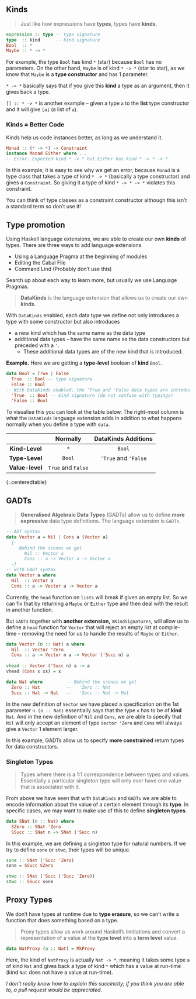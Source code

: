 ## Kinds

> Just like how expressions have **types**, types have **kinds**.

```haskell
expression :: type -- type signature
type  :: kind      -- kind signature
Bool  :: *
Maybe :: * -> *
```

For example, the type `Bool` has kind `*` (star) because `Bool` has no parameters. On the other hand, `Maybe` is of kind `* -> *` (star to star), as we know that `Maybe` is a **type constructor** and has 1 parameter.

`* -> *` basically says that if you give this **kind** a type as an argument, then it gives back a type.

`[] :: * -> *` is another example – given a type `a` to the **list** type constructor and it will give `[a]` (a list of `a`). 

### Kinds = Better Code

Kinds help us code instances better, as long as we understand it.

```haskell
Monad :: (* -> *) -> Constraint
instance Monad Either where ... 
-- Error: Expected kind * -> * but Either has kind * -> * -> *
```

In this example, it is easy to see why we get an error, because `Monad` is a type class that takes a type of kind `* -> *` (basically a type constructor) and gives a `Constraint`. So giving it a type of kind `* -> * -> *` violates this constraint. 

You can think of type classes as a constraint constructor although this isn’t a standard term so don’t use it!

## Type promotion

Using Haskell language extensions, we are able to create our own **kinds** of types. There are three ways to add language extensions

- Using a Language Pragma at the beginning of modules
- Editing the Cabal File
- Command Lind (Probably don’t use this)

Search up about each way to learn more, but usually we use Language Pragmas.

> **DataKinds** is the language extension that allows us to create our own **kinds**.

With `DataKinds` enabled, each data type we define not only introduces a type with some constructor but also introduces

- a new kind which has the same name as the data type
- additional data types – have the same name as the data constructors but preceded with a `'`.
  - These additional data types are of the new kind that is introduced.

**Example.** Here we are getting a **type-level** boolean of **kind** `Bool`.

```haskell
data Bool = True | False
  True  :: Bool -- type signature
  False :: Bool
-- With DataKinds enabled, the 'True and 'False data types are introduced
  'True  :: Bool -- kind signature (do not confuse with typings)
  'False :: Bool
```

To visualise this you can look at the table below. The right-most column is what the `DataKinds` language extension adds in addition to what happens normally when you define a type with `data`.

|                 |      Normally      | DataKinds Additions  |
| :-------------: | :----------------: | :------------------: |
| **Kind-Level**  |        `*`         |        `Bool`        |
| **Type-Level**  |       `Bool`       | `'True` and `'False` |
| **Value-level** | `True` and `False` |                      |
{:.centeredtable}

## GADTs

> **Generalised Algebraic Data Types** (GADTs) allow us to define **more expressive** data type definitions. The language extension is `GADTs`.

```haskell
-- ADT syntax
data Vector a = Nil | Cons a (Vector a)
  {- 
     Behind the scenes we get 
       Nil :: Vector a
       Cons :: a -> Vector a -> Vector a 
  -}
-- with GADT syntax
data Vector a where
  Nil  :: Vector a
  Cons :: a -> Vector a -> Vector a
```

Currently, the `head` function on `lists` will break if given an empty list. So we can fix that by returning a `Maybe` or `Either` type and then deal with the result in another function. 

But `GADTs` together with **another extension,** `XKindSignatures`, will allow us to define a `head` function for `Vector` that will reject an empty list at compile-time – removing the need for us to handle the results of `Maybe` or `Either`.

```haskell
data Vector (n :: Nat) a where
  Nil  :: Vector 'Zero
  Cons :: a -> Vector n a -> Vector ('Succ n) a
  
vhead :: Vector ('Succ n) a -> a
vhead (Cons x xs) = x

data Nat where         -- Behind the scenes we get 
  Zero :: Nat          --   'Zero :: Nat
  Succ :: Nat -> Nat   --   'Succ :: Nat -> Nat
```

In the new definition of `Vector` we have placed a specification on the 1st parameter `n`. `(n :: Nat)` essentially says that the type `n` has to be of **kind** `Nat`. And in the new definition of `Nil` and `Cons`, we are able to specify that `Nil` will only accept an element of type `Vector 'Zero` and `Cons` will always give a `Vector` 1 element larger. 

In this example, GADTs allow us to specify **more constrained** return types for data constructors.

### Singleton Types

> Types where there is a 1:1 correspondence between types and values. Essentially a particular singleton type will only ever have one value that is associated with it. 

From above we have seen that with `DataKinds` and `GADTs` we are able to encode information about the value of a certain element through its **type**. In specific cases, we may want to make use of this to define **singleton types**.

```haskell
data SNat (n :: Nat) where
  SZero :: SNat 'Zero
  SSucc :: SNat n -> SNat ('Succ n)
```

In this example, we are defining a singleton type for natural numbers. If we try to define `sone` or `stwo`, their types will be unique.

```haskell
sone :: SNat ('Succ 'Zero)
sone = SSucc SZero

stwo :: SNat ('Succ ('Succ 'Zero))
stwo :: SSucc sone
```

## Proxy Types

We don’t have types at runtime due to **type erasure**, so we can’t write a function that does something based on a type. 

> Proxy types allow us work around Haskell’s limitations and convert a representation of a value at the **type level** into a **term level** value. 

```haskell
data NatProxy (a :: Nat) = MkProxy
```

Here, the kind of `NatProxy` is actually `Nat -> *`, meaning it takes some type `a` of kind `Nat` and gives back a type of kind `*` which has a value at run-time (kind `Nat` does not have a value at run-time).

*I don’t really know how to explain this succinctly; if you think you are able to, a pull request would be appreciated.*
